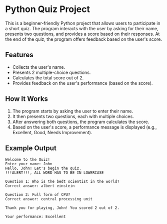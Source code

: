 # Python Quiz Project

This is a beginner-friendly Python project that allows users to participate in a short quiz. The program interacts with the user by asking for their name, presents two questions, and provides a score based on their responses. At the end of the quiz, the program offers feedback based on the user's score.

## Features
- Collects the user's name.
- Presents 2 multiple-choice questions.
- Calculates the total score out of 2.
- Provides feedback on the user's performance (based on the score).
  
## How It Works
1. The program starts by asking the user to enter their name.
2. It then presents two questions, each with multiple choices.
3. After answering both questions, the program calculates the score.
4. Based on the user's score, a performance message is displayed (e.g., Excellent, Good, Needs Improvement).

## Example Output
```text
Welcome to the Quiz!
Enter your name: John
Hello, John! Let's begin the quiz.
!!!ALERT!!!, ALL WORD HAS TO BE IN LOWERCASE

Question 1: Who is the bedt scientist in the world?
Correct answer: albert einstein

Question 2: Full form of CPU?
Correct answer: central processing unit

Thank you for playing, John! You scored 2 out of 2.

Your performance: Excellent
